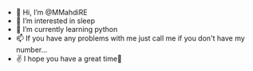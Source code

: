 - 👋 Hi, I’m @MMahdiRE
- 👀 I’m interested in sleep
- 🌱 I’m currently learning python 
- 📫 If you have any problems with me just call me if you don't have my number...
- ✌️ I hope you have a great time🙌
